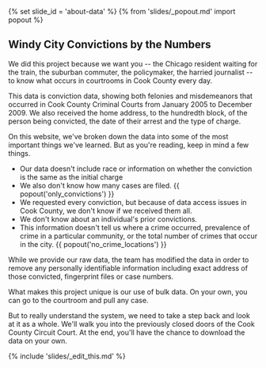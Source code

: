 {% set slide_id = 'about-data' %}
{% from 'slides/_popout.md' import popout %}

## Windy City Convictions by the Numbers

We did this project because we want you -- the Chicago resident waiting for the train, the suburban commuter, the policymaker, the harried journalist -- to know what occurs in courtrooms in Cook County every day.

This data is <span data-term="conviction">conviction</span> data, showing both felonies and misdemeanors that occurred in Cook County Criminal Courts from January 2005 to December 2009. We also received the home address, to the hundredth block, of the person being convicted, the date of their arrest and the type of charge.

On this website, we've broken down the data into some of the most important things we've learned. But as you're reading, keep in mind a few things.

- Our data doesn't include race or information on whether the conviction is the same as the <span data-term="initialcharge">initial charge</span>
- We also don't know how many cases are filed. {{ popout('only_convictions') }}
- We requested every <span data-term="conviction">conviction</span>, but because of data access issues in Cook County, we don't know if we received them all. 
- We don't know about an individual's <span data-term="priorconvicts">prior convictions</span>.
- This information doesn't tell us where a crime occurred, prevalence of crime in a particular community, or the total number of crimes that occur in the city. {{ popout('no_crime_locations') }}

While we provide our raw data, the team has modified the data in order to remove any personally identifiable information including exact address of those convicted, fingerprint files or case numbers. 

What makes this project unique is our use of bulk data. On your own, you can go to the courtroom and pull any case.

But to really understand the system, we need to take a step back and look at it as a whole. We'll walk you into the previously closed doors of the Cook County Circuit Court. At the end, you'll have the chance to download the data on your own.

{% include 'slides/_edit_this.md' %}
